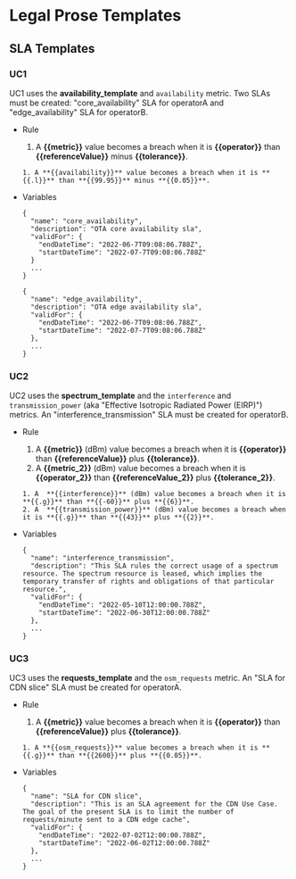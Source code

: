 
# Legal Prose Templates

## SLA Templates

### UC1

UC1 uses the **availability_template** and ``availability`` metric. Two SLAs must be created: "core_availability" SLA for operatorA and "edge_availability" SLA for operatorB.

- Rule
  1. A **{{metric}}** value becomes a breach when it is **{{operator}}** than **{{referenceValue}}** minus **{{tolerance}}**.

  ```
  1. A **{{availability}}** value becomes a breach when it is **{{.l}}** than **{{99.95}}** minus **{{0.05}}**.
  ```

- Variables

  ```
  {
    "name": "core_availability",
    "description": "OTA core availability sla",
    "validFor": {
      "endDateTime": "2022-06-7T09:08:06.788Z",
      "startDateTime": "2022-07-7T09:08:06.788Z"
    }
    ...
  }
  ```

  ```
  {
    "name": "edge_availability",
    "description": "OTA edge availability sla",
    "validFor": {
      "endDateTime": "2022-06-7T09:08:06.788Z",
      "startDateTime": "2022-07-7T09:08:06.788Z"
    },
    ...
  }
  ```

### UC2

UC2 uses the **spectrum_template** and the ``interference`` and ``transmission_power`` (aka "Effective Isotropic Radiated Power (EIRP)") metrics. An "interference_transmission" SLA must be created for operatorB.

- Rule 

  1. A  **{{metric}}** (dBm) value becomes a breach when it is **{{operator}}** than **{{referenceValue}}** plus **{{tolerance}}**.
  2. A  **{{metric_2}}** (dBm) value becomes a breach when it is **{{operator_2}}** than **{{referenceValue_2}}** plus **{{tolerance_2}}**.

  ```
  1. A  **{{interference}}** (dBm) value becomes a breach when it is **{{.g}}** than **{{-60}}** plus **{{6}}**.
  2. A  **{{transmission_power}}** (dBm) value becomes a breach when it is **{{.g}}** than **{{43}}** plus **{{2}}**.
  ```

- Variables

  ```
  {
    "name": "interference_transmission",
    "description": "This SLA rules the correct usage of a spectrum resource. The spectrum resource is leased, which implies the temporary transfer of rights and obligations of that particular resource.",
    "validFor": {
      "endDateTime": "2022-05-10T12:00:00.788Z",
      "startDateTime": "2022-06-30T12:00:00.788Z"
    },
    ...
  }
  ```

### UC3
UC3 uses the **requests_template** and the ``osm_requests`` metric. An "SLA for CDN slice" SLA must be created for operatorA.

- Rule
  1. A **{{metric}}** value becomes a breach when it is **{{operator}}** than **{{referenceValue}}** plus **{{tolerance}}**.

  ```
  1. A **{{osm_requests}}** value becomes a breach when it is **{{.g}}** than **{{2600}}** plus **{{0.05}}**.
  ```

- Variables
  ```
  {
    "name": "SLA for CDN slice",
    "description": "This is an SLA agreement for the CDN Use Case. The goal of the present SLA is to limit the number of requests/minute sent to a CDN edge cache",
    "validFor": {
      "endDateTime": "2022-07-02T12:00:00.788Z",
      "startDateTime": "2022-06-02T12:00:00.788Z"
    },
    ...
  }
  ```
